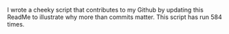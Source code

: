 I wrote a cheeky script that contributes to my Github by updating this ReadMe to illustrate why more than commits matter. This script has run 584 times.
